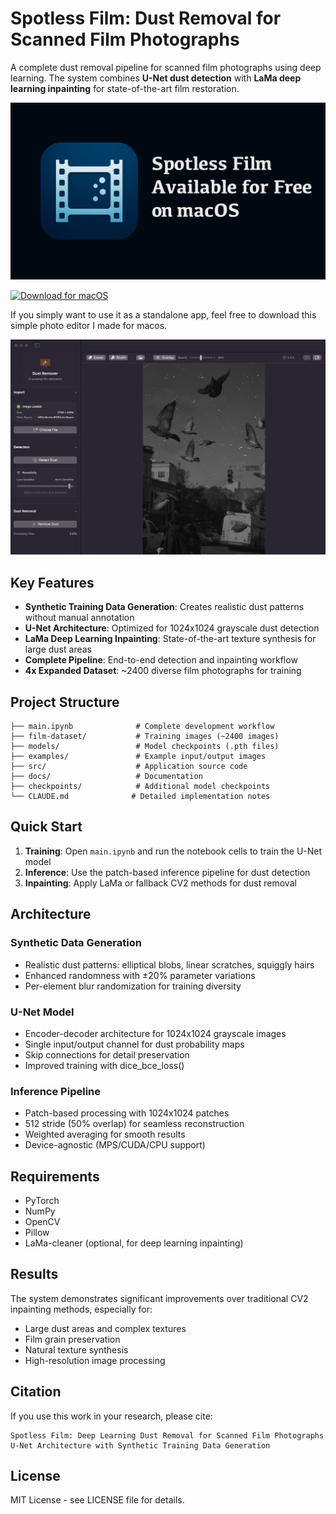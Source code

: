 # Spotless Film: Dust Removal for Scanned Film Photographs

A complete dust removal pipeline for scanned film photographs using deep learning. The system combines **U-Net dust detection** with **LaMa deep learning inpainting** for state-of-the-art film restoration.

![App Preview](docs/app-img.jpg)

[![Download for macOS](https://img.shields.io/badge/Download-macOS-blue?logo=apple&style=for-the-badge)](https://github.com/yahyarahhawi/Dust_Removal_UNET/releases/download/v1.0.0/Spotless-Film.dmg)


If you simply want to use it as a standalone app, feel free to download this simple photo editor I made for macos. 

![App Preview](docs/app-preview.png)


## Key Features

- **Synthetic Training Data Generation**: Creates realistic dust patterns without manual annotation
- **U-Net Architecture**: Optimized for 1024x1024 grayscale dust detection  
- **LaMa Deep Learning Inpainting**: State-of-the-art texture synthesis for large dust areas
- **Complete Pipeline**: End-to-end detection and inpainting workflow
- **4x Expanded Dataset**: ~2400 diverse film photographs for training

## Project Structure

```
├── main.ipynb              # Complete development workflow
├── film-dataset/           # Training images (~2400 images)
├── models/                 # Model checkpoints (.pth files)
├── examples/               # Example input/output images
├── src/                    # Application source code
├── docs/                   # Documentation
├── checkpoints/            # Additional model checkpoints
└── CLAUDE.md              # Detailed implementation notes
```

## Quick Start

1. **Training**: Open `main.ipynb` and run the notebook cells to train the U-Net model
2. **Inference**: Use the patch-based inference pipeline for dust detection
3. **Inpainting**: Apply LaMa or fallback CV2 methods for dust removal

## Architecture

### Synthetic Data Generation
- Realistic dust patterns: elliptical blobs, linear scratches, squiggly hairs
- Enhanced randomness with ±20% parameter variations
- Per-element blur randomization for training diversity

### U-Net Model
- Encoder-decoder architecture for 1024x1024 grayscale images
- Single input/output channel for dust probability maps
- Skip connections for detail preservation
- Improved training with dice_bce_loss()

### Inference Pipeline
- Patch-based processing with 1024x1024 patches
- 512 stride (50% overlap) for seamless reconstruction
- Weighted averaging for smooth results
- Device-agnostic (MPS/CUDA/CPU support)

## Requirements

- PyTorch
- NumPy
- OpenCV
- Pillow
- LaMa-cleaner (optional, for deep learning inpainting)

## Results

The system demonstrates significant improvements over traditional CV2 inpainting methods, especially for:
- Large dust areas and complex textures
- Film grain preservation
- Natural texture synthesis
- High-resolution image processing

## Citation

If you use this work in your research, please cite:

```
Spotless Film: Deep Learning Dust Removal for Scanned Film Photographs
U-Net Architecture with Synthetic Training Data Generation
```

## License

MIT License - see LICENSE file for details.